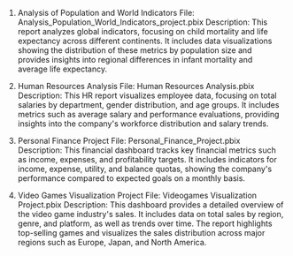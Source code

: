 1. Analysis of Population and World Indicators
File: Analysis_Population_World_Indicators_project.pbix
Description: This report analyzes global indicators, focusing on child mortality and life expectancy across different continents. It includes data visualizations showing the distribution of these metrics by population size and provides insights into regional differences in infant mortality and average life expectancy.

2. Human Resources Analysis
File: Human Resources Analysis.pbix
Description: This HR report visualizes employee data, focusing on total salaries by department, gender distribution, and age groups. It includes metrics such as average salary and performance evaluations, providing insights into the company's workforce distribution and salary trends.

3. Personal Finance Project
File: Personal_Finance_Project.pbix
Description: This financial dashboard tracks key financial metrics such as income, expenses, and profitability targets. It includes indicators for income, expense, utility, and balance quotas, showing the company's performance compared to expected goals on a monthly basis.

4. Video Games Visualization Project
File: Videogames Visualization Project.pbix
Description: This dashboard provides a detailed overview of the video game industry's sales. It includes data on total sales by region, genre, and platform, as well as trends over time. The report highlights top-selling games and visualizes the sales distribution across major regions such as Europe, Japan, and North America.
